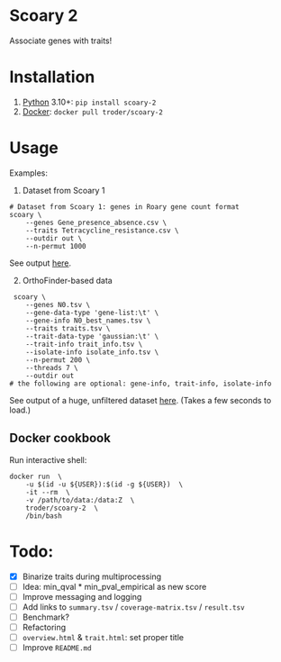 # Scoary 2

Associate genes with traits!

# Installation

1) [Python](https://pypi.org/project/scoary-2/) 3.10+: `pip install scoary-2`
2) [Docker](https://hub.docker.com/r/troder/scoary-2): `docker pull troder/scoary-2`

# Usage

Examples:

1) Dataset from Scoary 1

```shell
# Dataset from Scoary 1: genes in Roary gene count format
scoary \
    --genes Gene_presence_absence.csv \
    --traits Tetracycline_resistance.csv \
    --outdir out \
    --n-permut 1000
```

See output [here](https://gfv-oberburg.ch/FILES/SCOARY2_TETR/overview.html).

2) OrthoFinder-based data

```shell
 scoary \
    --genes N0.tsv \
    --gene-data-type 'gene-list:\t' \
    --gene-info N0_best_names.tsv \
    --traits traits.tsv \
    --trait-data-type 'gaussian:\t' \
    --trait-info trait_info.tsv \
    --isolate-info isolate_info.tsv \
    --n-permut 200 \
    --threads 7 \
    --outdir out
# the following are optional: gene-info, trait-info, isolate-info
```

See output of a huge, unfiltered dataset [here](https://gfv-oberburg.ch/FILES/SCOARY2.2/overview.html).
(Takes a few seconds to load.)

## Docker cookbook

Run interactive shell:

```shell
docker run  \
    -u $(id -u ${USER}):$(id -g ${USER})  \
    -it --rm  \
    -v /path/to/data:/data:Z  \
    troder/scoary-2  \
    /bin/bash
```

# Todo:

- [X] Binarize traits during multiprocessing
- [ ] Idea: min_qval * min_pval_empirical as new score
- [ ] Improve messaging and logging
- [ ] Add links to `summary.tsv` / `coverage-matrix.tsv` / `result.tsv`
- [ ] Benchmark?
- [ ] Refactoring
- [ ] `overview.html` & `trait.html`: set proper title
- [ ] Improve `README.md`
